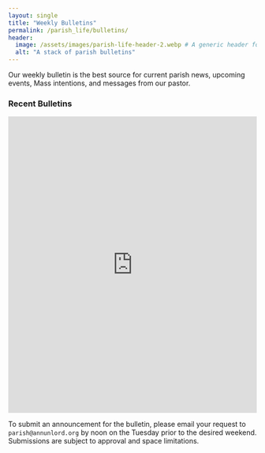 ```yaml
---
layout: single
title: "Weekly Bulletins"
permalink: /parish_life/bulletins/
header:
  image: /assets/images/parish-life-header-2.webp # A generic header for this section
  alt: "A stack of parish bulletins"
---
```


Our weekly bulletin is the best source for current parish news, upcoming events, Mass intentions, and messages from our pastor.

### Recent Bulletins

<iframe src="https://drive.google.com/embeddedfolderview?id=168uqAJvS1aWFGYY3H82BgoglTGn75mRO#list" style="width:100%; height:600px; border:0;"></iframe>

To submit an announcement for the bulletin, please email your request to `parish@annunlord.org` by noon on the Tuesday prior to the desired weekend. Submissions are subject to approval and space limitations.
